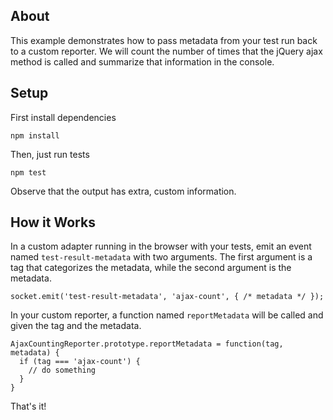 ## About

This example demonstrates how to pass metadata from your test run back to a custom reporter. We
will count the number of times that the jQuery ajax method is called and summarize that
information in the console.

## Setup

First install dependencies

    npm install

Then, just run tests

    npm test

Observe that the output has extra, custom information.

## How it Works

In a custom adapter running in the browser with your tests, emit an event named
`test-result-metadata` with two arguments. The first argument is a tag that categorizes the
metadata, while the second argument is the metadata.

    socket.emit('test-result-metadata', 'ajax-count', { /* metadata */ });

In your custom reporter, a function named `reportMetadata` will be called and given the tag and
the metadata.

    AjaxCountingReporter.prototype.reportMetadata = function(tag, metadata) {
      if (tag === 'ajax-count') {
        // do something
      }
    }

That's it!
